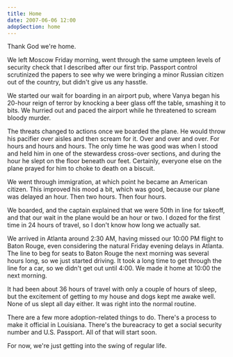 ```yaml
---
title: Home
date: 2007-06-06 12:00
adopSection: home
---
```

Thank God we're home.

We left Moscow Friday morning, went through the same umpteen levels of security check that I described after our first trip.  Passport control scrutinized the papers to see why we were bringing a minor Russian citizen out of the country, but didn't give us any hasstle.

We started our wait for boarding in an airport pub, where Vanya began his 20-hour reign of terror by knocking a beer glass off the table, smashing it to bits.  We hurried out and paced the airport while he threatened to scream bloody murder.

The threats changed to actions once we boarded the plane.  He would throw his pacifier over aisles and then scream for it.  Over and over and over.  For hours and hours and hours.  The only time he was good was when I stood and held him in one of the stewardess cross-over sections, and during the hour he slept on the floor beneath our feet.  Certainly, everyone else on the plane prayed for him to choke to death on a biscuit.

We went through immigration, at which point he became an American citizen.  This improved his mood a bit, which was good, because our plane was delayed an hour.  Then two hours.  Then four hours.

We boarded, and the captain explained that we were 50th in line for takeoff, and that our wait in the plane would be an hour or two.  I dozed for the first time in 24 hours of travel, so I don't know how long we actually sat.

We arrived in Atlanta around 2:30 AM, having missed our 10:00 PM flight to Baton Rouge, even considering the natural Friday evening delays in Atlanta.  The line to beg for seats to Baton Rouge the next morning was several hours long, so we just started driving.  It took a long time to get through the line for a car, so we didn't get out until 4:00.  We made it home at 10:00 the next morning.

It had been about 36 hours of travel with only a couple of hours of sleep, but the excitement of getting to my house and dogs kept me awake well.  None of us slept all day either.  It was right into the normal routine.

There are a few more adoption-related things to do.  There's a process to make it official in Louisiana.  There's the bureacracy to get a social security number and U.S. Passport.  All of that will start soon.

For now, we're just getting into the swing of regular life.
